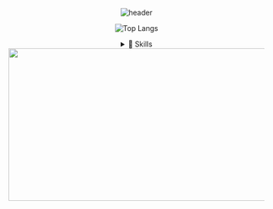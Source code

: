 <div align="center">

![header](https://capsule-render.vercel.app/api?type=blur&color=auto&height=300&section=header&text=minjoo's%20Github&fontSize=90)

![Top Langs](https://github-readme-stats.vercel.app/api/top-langs/?username=sucresucces&layout=compact&theme=dracula)
<details>
<summary>
🚀 Skills
</summary>
   <br>
  
#### 🎨 Front-end  
![JavaScript](https://img.shields.io/badge/JavaScript-F7DF1E?style=for-the-badge&logo=JavaScript&logoColor=black)  
![TypeScript](https://img.shields.io/badge/TypeScript-3178C6?style=for-the-badge&logo=typescript&logoColor=white)  
![jQuery](https://img.shields.io/badge/jQuery-0769AD?style=for-the-badge&logo=jquery&logoColor=white)  
![HTML5](https://img.shields.io/badge/HTML5-E34F26?style=for-the-badge&logo=html5&logoColor=white)  
![CSS3](https://img.shields.io/badge/CSS3-1572B6?style=for-the-badge&logo=css3&logoColor=white)  
![Ajax](https://img.shields.io/badge/Ajax-000000?style=for-the-badge&logo=googlechrome&logoColor=white)  
![React](https://img.shields.io/badge/React-20232A?style=for-the-badge&logo=react&logoColor=61DAFB)  

#### 🔧 Back-end  
![Java](https://img.shields.io/badge/Java-ED8B00?style=for-the-badge&logo=openjdk&logoColor=white)  
![Python](https://img.shields.io/badge/Python-3776AB?style=for-the-badge&logo=python&logoColor=white)  
![JSP](https://img.shields.io/badge/JSP-007396?style=for-the-badge&logo=apachetomcat&logoColor=white)  
![MyBatis](https://img.shields.io/badge/MyBatis-000000?style=for-the-badge&logo=MyBatis&logoColor=white)  



#### ⚙️ Framework / Library  
![Spring](https://img.shields.io/badge/Spring-6DB33F?style=for-the-badge&logo=spring&logoColor=white)  
![Spring Boot](https://img.shields.io/badge/Spring%20Boot-6DB33F?style=for-the-badge&logo=springboot&logoColor=white)  

#### 🗄️ DB  
![Oracle](https://img.shields.io/badge/Oracle-F80000?style=for-the-badge&logo=oracle&logoColor=white)  
![Supabase](https://img.shields.io/badge/Supabase-3ECF8E?style=for-the-badge&logo=supabase&logoColor=white)

#### 🛠 Tool  
![Eclipse](https://img.shields.io/badge/Eclipse-2C2255?style=for-the-badge&logo=eclipseide&logoColor=white)  
![VS Code](https://img.shields.io/badge/VS--Code-007ACC?style=for-the-badge&logo=visualstudiocode&logoColor=white)  
![IntelliJ IDEA](https://img.shields.io/badge/IntelliJ%20IDEA-000000?style=for-the-badge&logo=intellijidea&logoColor=white)  

#### 🖥 Environment  
![Windows 10](https://img.shields.io/badge/Windows-0078D6?style=for-the-badge&logo=windows&logoColor=white)  
![Tomcat](https://img.shields.io/badge/Tomcat-F8DC75?style=for-the-badge&logo=apachetomcat&logoColor=black)  

#### 🤝 Collaboration  
![GitHub](https://img.shields.io/badge/GitHub-181717?style=for-the-badge&logo=github&logoColor=white)  
![Google Docs](https://img.shields.io/badge/Google%20Docs-4285F4?style=for-the-badge&logo=google&logoColor=white)  
![SourceTree](https://img.shields.io/badge/SourceTree-0052CC?style=for-the-badge&logo=sourcetree&logoColor=white)  
![Figma](https://img.shields.io/badge/Figma-F24E1E?style=for-the-badge&logo=figma&logoColor=white)  
![Discord](https://img.shields.io/badge/Discord-5865F2?logo=discord&logoColor=white&style=flat)




</div>

</div>

<div align="center">
   <a href="https://www.gitanimals.org/en_US?utm_medium=image&utm_source=SUCRESUCCES&utm_content=farm">
      <img
        src="https://render.gitanimals.org/farms/SUCRESUCCES"
        width="600"
        height="300"
      />
   </a>   
</div>

<!--
![header](https://capsule-render.vercel.app/api?type=blur&color=auto&height=300&section=header&text=minjoo's%20Github&fontSize=90)


[![Top Langs](https://github-readme-stats.vercel.app/api/top-langs/?username=sucresucces)](https://github.com/anuraghazra/github-readme-stats)


<details>
<summary>
  <img src="https://raw.githubusercontent.com/Tarikul-Islam-Anik/Animated-Fluent-Emojis/master/Emojis/Hand%20gestures/Eyes.png" alt="Eyes" width="2%" /> 내가 지금 배우는 ... 
</summary>
   <br>
  
![js](https://img.shields.io/badge/JavaScript-F7DF1E?style=for-the-badge&logo=JavaScript&logoColor=white) 
![html](https://img.shields.io/badge/HTML5-E34F26?style=for-the-badge&logo=html5&logoColor=white) 
![css](https://img.shields.io/badge/CSS-239120?&style=for-the-badge&logo=css3&logoColor=white) 
![react](https://img.shields.io/badge/React-20232A?style=for-the-badge&logo=react&logoColor=61DAFB)  
![MySQL](https://img.shields.io/badge/mysql-%2300f.svg?style=for-the-badge&logo=mysql&logoColor=white)
![java](https://img.shields.io/badge/Java-ED8B00?style=for-the-badge&logo=openjdk&logoColor=white) 
![python](https://img.shields.io/badge/Python-14354C?style=for-the-badge&logo=python&logoColor=white) 
![spring](https://img.shields.io/badge/Spring-6DB33F?style=for-the-badge&logo=spring&logoColor=white)
<img src="https://img.shields.io/badge/springboot-6DB33F?style=for-the-badge&logo=springboot&logoColor=white">

</details>

**SUCRESUCCES/sucresucces** is a ✨ _special_ ✨ repository because its `README.md` (this file) appears on your GitHub profile.

![kotlin](https://img.shields.io/badge/Kotlin-0095D5?&style=for-the-badge&logo=kotlin&logoColor=white) 
![c](https://img.shields.io/badge/C-00599C?style=for-the-badge&logo=c&logoColor=white) 

Here are some ideas to get you started:

- 🔭 I’m currently working on ...
- 🌱 I’m currently learning ...
- 👯 I’m looking to collaborate on ...
- 🤔 I’m looking for help with ...
- 💬 Ask me about ...
- 📫 How to reach me: ...
- 😄 Pronouns: ...
- ⚡ Fun fact: ...
-->

